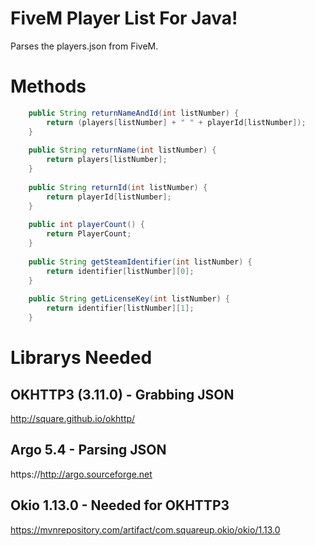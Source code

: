 # FiveM Player List For Java!
Parses the players.json from FiveM.

# Methods
```Java	
	public String returnNameAndId(int listNumber) {
		return (players[listNumber] + " " + playerId[listNumber]);
	}
	
	public String returnName(int listNumber) {
		return players[listNumber];
	}
	
	public String returnId(int listNumber) {
		return playerId[listNumber];
	}
	
	public int playerCount() {
		return PlayerCount;
	}
	
	public String getSteamIdentifier(int listNumber) {
		return identifier[listNumber][0];
	}
	
	public String getLicenseKey(int listNumber) {
		return identifier[listNumber][1];
	}
```

# Librarys Needed
## OKHTTP3 (3.11.0) - Grabbing JSON
http://square.github.io/okhttp/
## Argo 5.4 - Parsing JSON
https://http://argo.sourceforge.net
## Okio 1.13.0 - Needed for OKHTTP3
https://mvnrepository.com/artifact/com.squareup.okio/okio/1.13.0
